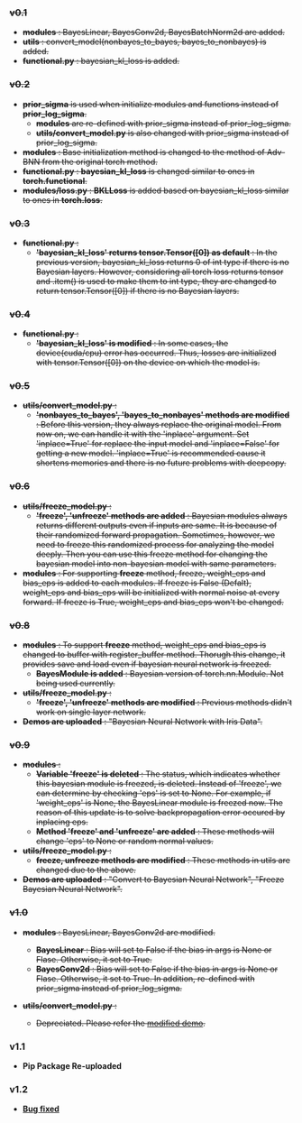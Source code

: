 ### ~~v0.1~~

* ~~**modules** : BayesLinear, BayesConv2d, BayesBatchNorm2d are added.~~
* ~~**utils** : convert_model(nonbayes_to_bayes, bayes_to_nonbayes) is added.~~
* ~~**functional.py** : bayesian_kl_loss is added.~~



### ~~v0.2~~

* ~~**prior_sigma** is used when initialize modules and functions instead of **prior_log_sigma**.~~
	* ~~**modules** are re-defined with prior_sigma instead of prior_log_sigma.~~
	* ~~**utils/convert_model.py** is also changed with prior_sigma instead of prior_log_sigma.~~
* ~~**modules** : Base initialization method is changed to the method of Adv-BNN from the original torch method.~~
* ~~**functional.py** : **bayesian_kl_loss** is changed similar to ones in **torch.functional**.~~
* ~~**modules/loss.py** : **BKLLoss** is added based on bayesian_kl_loss similar to ones in **torch.loss**.~~



### ~~v0.3~~

* ~~**functional.py** :~~
    * ~~**'bayesian_kl_loss' returns tensor.Tensor([0]) as default** : In the previous version, bayesian_kl_loss returns 0 of int type if there is no Bayesian layers. However, considering all torch loss returns tensor and .item() is used to make them to int type, they are changed to return tensor.Tensor([0]) if there is no Bayesian layers.~~


### ~~v0.4~~

* ~~**functional.py** :~~
    * ~~**'bayesian_kl_loss' is modified** : In some cases, the device(cuda/cpu) error has occurred. Thus, losses are initialized with tensor.Tensor([0]) on the device on which the model is.~~



### ~~v0.5~~

* ~~**utils/convert_model.py** :~~
    * ~~**'nonbayes_to_bayes', 'bayes_to_nonbayes' methods are modified** : Before this version, they always replace the original model. From now on, we can handle it with the 'inplace' argument. Set 'inplace=True' for replace the input model and 'inplace=False' for getting a new model. 'inplace=True' is recommended cause it shortens memories and there is no future problems with deepcopy.~~



### ~~v0.6~~

* ~~**utils/freeze_model.py** :~~
    * ~~**'freeze', 'unfreeze' methods are added** : Bayesian modules always returns different outputs even if inputs are same. It is because of their randomized forward propagation. Sometimes, however, we need to freeze this randomized process for analyzing the model deeply. Then you can use this freeze method for changing the bayesian model into non-bayesian model with same parameters.~~
* ~~**modules** : For supporting **freeze** method, freeze, weight_eps and bias_eps is added to each modules. If freeze is False (Defalt), weight_eps and bias_eps will be initialized with normal noise at every forward. If freeze is True, weight_eps and bias_eps won't be changed.~~ 



### ~~v0.8~~

* ~~**modules** : To support **freeze** method, weight_eps and bias_eps is changed to buffer with register_buffer method. Thorugh this change, it provides save and load even if bayesian neural network is freezed.~~
    * ~~**BayesModule is added** : Bayesian version of torch.nn.Module. Not being used currently.~~
* ~~**utils/freeze_model.py** :~~
    * ~~**'freeze', 'unfreeze' methods are modified** : Previous methods didn't work on single layer network.~~
* ~~**Demos are uploaded** : "Bayesian Neural Network with Iris Data".~~




### ~~v0.9~~

* ~~**modules** :~~ 
	* ~~**Variable 'freeze' is deleted** : The status, which indicates whether this bayesian module is freezed, is deleted. Instead of 'freeze', we can determine by checking 'eps' is set to None. For example, if 'weight_eps' is None, the BayesLinear module is freezed now. The reason of this update is to solve backpropagation error occured by inplacing eps.~~
	* ~~**Method 'freeze' and 'unfreeze' are added**  : These methods will change 'eps' to None or random normal values.~~ 
* ~~**utils/freeze_model.py** :~~
    * ~~**freeze, unfreeze methods are modified** : These methods in utils are changed due to the above.~~
* ~~**Demos are uploaded** : "Convert to Bayesian Neural Network", "Freeze Bayesian Neural Network".~~




### ~~v1.0~~

* ~~**modules** : BayesLinear, BayesConv2d are modified.~~
    * ~~**BayesLinear** : Bias will set to False if the bias in args is None or Flase. Otherwise, it set to True.~~
    * ~~**BayesConv2d** : Bias will set to False if the bias in args is None or Flase. Otherwise, it set to True. In addition, re-defined with prior_sigma instead of prior_log_sigma.~~

* ~~**utils/convert_model.py** :~~
    * ~~Depreciated. Please refer the [modified demo](https://github.com/Harry24k/bayesian-neural-network-pytorch/blob/master/demos/Convert%20to%20Bayesian%20Neural%20Network.ipynb).~~




### v1.1

* **Pip Package Re-uploaded**




### v1.2

* **[Bug fixed](https://github.com/Harry24k/bayesian-neural-network-pytorch/issues/4)** 
